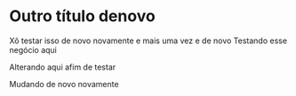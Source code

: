 # Outro título denovo
Xõ testar isso de novo novamente
e mais uma vez
e de novo
Testando esse negócio aqui

Alterando aqui afim de testar

Mudando de novo novamente